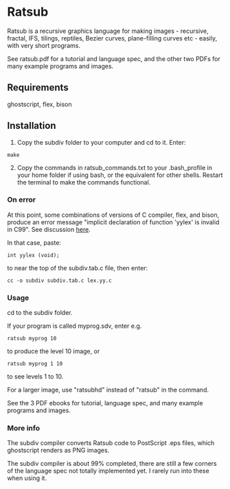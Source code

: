 # Ratsub

Ratsub is a recursive graphics language for making images - recursive, fractal, IFS, tilings, reptiles, Bezier curves, plane-filling curves etc - easily, with very short programs.

See ratsub.pdf for a tutorial and language spec, and the other two PDFs for many example programs and images.

## Requirements 

ghostscript, flex, bison

## Installation

1. Copy the subdiv folder to your computer and cd to it. Enter:

```
make
```

2. Copy the commands in ratsub_commands.txt to your .bash_profile in your home folder if using bash, or the equivalent for other shells. Restart the terminal to make the commands functional.

### On error
At this point, some combinations of versions of C compiler, flex, and bison, produce an error message "implicit declaration of function 'yylex' is invalid in C99". See discussion [here](https://lists.gnu.org/r/bug-bison/2022-01/msg00002.html).

In that case, paste:

```
int yylex (void);
```

to near the top of the subdiv.tab.c file, then enter:

```
cc -o subdiv subdiv.tab.c lex.yy.c
```

### Usage

cd to the subdiv folder.

If your program is called myprog.sdv, enter e.g.

```
ratsub myprog 10
```

to produce the level 10 image, or

```
ratsub myprog 1 10
```

to see levels 1 to 10.

For a larger image, use "ratsubhd" instead of "ratsub" in the command.

See the 3 PDF ebooks for tutorial, language spec, and many example programs and images.

### More info

The subdiv compiler converts Ratsub code to PostScript .eps files, which ghostscript renders as PNG images.


The subdiv compiler is about 99% completed, there are still a few corners of the language spec not totally implemented yet. I rarely run into these when using it.

